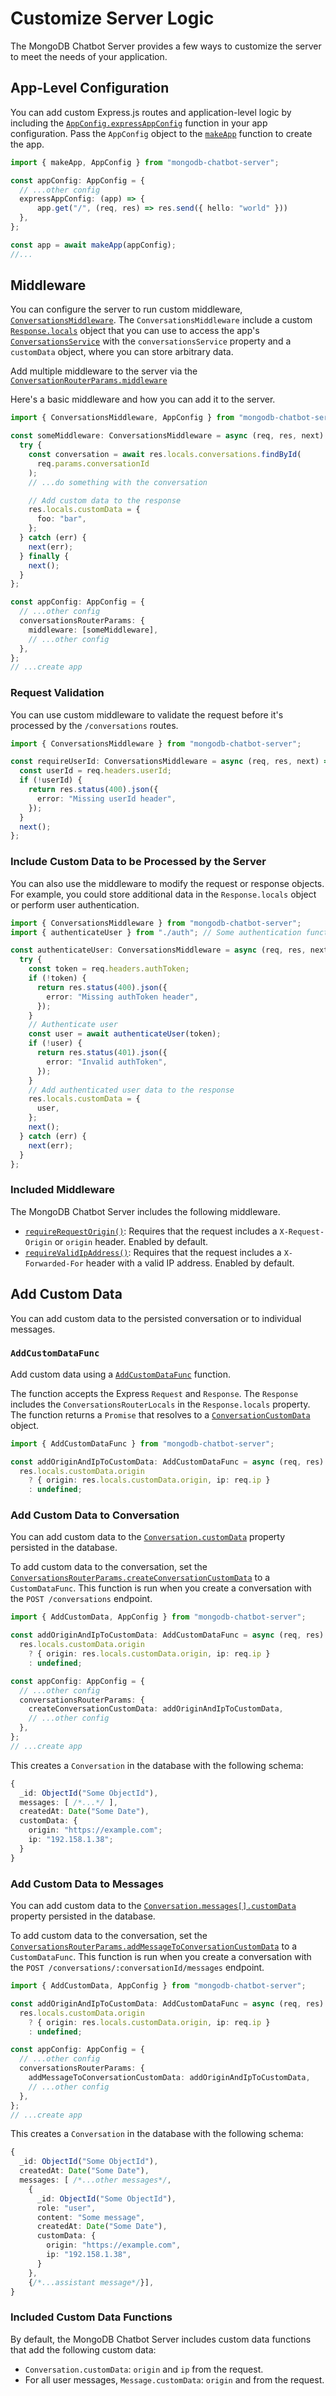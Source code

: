 # Customize Server Logic

The MongoDB Chatbot Server provides a few ways to customize the server to meet
the needs of your application.

## App-Level Configuration

You can add custom Express.js routes and application-level logic by including the [`AppConfig.expressAppConfig`](../reference/server/interfaces/AppConfig.md#expressappconfig) function in your app configuration.
Pass the `AppConfig` object to the [`makeApp`](../reference/server/modules.md#makeapp) function to create the app.

```typescript
import { makeApp, AppConfig } from "mongodb-chatbot-server";

const appConfig: AppConfig = {
  // ...other config
  expressAppConfig: (app) => {
      app.get("/", (req, res) => res.send({ hello: "world" }))
  },
};

const app = await makeApp(appConfig);
//...
```

## Middleware

You can configure the server to run custom middleware, [`ConversationsMiddleware`](../reference/server/modules.md#conversationsmiddleware).
The `ConversationsMiddleware` include a custom [`Response.locals`](https://expressjs.com/en/api.html#res.locals) object
that you can use to access the app's [`ConversationsService`](../reference/core/interfaces/Conversations.ConversationsService.md) with the `conversationsService` property
and a `customData` object, where you can store arbitrary data.

Add multiple middleware to the server via the [`ConversationRouterParams.middleware`](../reference/server/interfaces/ConversationsRouterParams.md#middleware)

Here's a basic middleware and how you can add it to the server.

```typescript
import { ConversationsMiddleware, AppConfig } from "mongodb-chatbot-server";

const someMiddleware: ConversationsMiddleware = async (req, res, next) => {
  try {
    const conversation = await res.locals.conversations.findById(
      req.params.conversationId
    );
    // ...do something with the conversation

    // Add custom data to the response
    res.locals.customData = {
      foo: "bar",
    };
  } catch (err) {
    next(err);
  } finally {
    next();
  }
};

const appConfig: AppConfig = {
  // ...other config
  conversationsRouterParams: {
    middleware: [someMiddleware],
    // ...other config
  },
};
// ...create app
```

### Request Validation

You can use custom middleware to validate the request before it's processed
by the `/conversations` routes.

```typescript
import { ConversationsMiddleware } from "mongodb-chatbot-server";

const requireUserId: ConversationsMiddleware = async (req, res, next) => {
  const userId = req.headers.userId;
  if (!userId) {
    return res.status(400).json({
      error: "Missing userId header",
    });
  }
  next();
};
```

### Include Custom Data to be Processed by the Server

You can also use the middleware to modify the request or response objects.
For example, you could store additional data in the `Response.locals` object or
perform user authentication.

```typescript
import { ConversationsMiddleware } from "mongodb-chatbot-server";
import { authenticateUser } from "./auth"; // Some authentication function

const authenticateUser: ConversationsMiddleware = async (req, res, next) => {
  try {
    const token = req.headers.authToken;
    if (!token) {
      return res.status(400).json({
        error: "Missing authToken header",
      });
    }
    // Authenticate user
    const user = await authenticateUser(token);
    if (!user) {
      return res.status(401).json({
        error: "Invalid authToken",
      });
    }
    // Add authenticated user data to the response
    res.locals.customData = {
      user,
    };
    next();
  } catch (err) {
    next(err);
  }
};
```

### Included Middleware

The MongoDB Chatbot Server includes the following middleware.

- [`requireRequestOrigin()`](../reference/server/modules.md#requirerequestorigin): Requires that the request
  includes a `X-Request-Origin` or `origin` header. Enabled by default.
- [`requireValidIpAddress()`](../reference/server/modules.md#requirevalidipaddress): Requires that the request
  includes a `X-Forwarded-For` header with a valid IP address. Enabled by default.

## Add Custom Data

You can add custom data to the persisted conversation or to individual messages.

### `AddCustomDataFunc`

Add custom data using a [`AddCustomDataFunc`](../reference/server/modules.md#addcustomdatafunc) function.

The function accepts the Express `Request` and `Response`. The `Response` includes
the `ConversationsRouterLocals` in the `Response.locals` property.
The function returns a `Promise` that resolves to a [`ConversationCustomData`](../reference/server/modules.md#conversationcustomdata) object.

```typescript
import { AddCustomDataFunc } from "mongodb-chatbot-server";

const addOriginAndIpToCustomData: AddCustomDataFunc = async (req, res) =>
  res.locals.customData.origin
    ? { origin: res.locals.customData.origin, ip: req.ip }
    : undefined;
```

### Add Custom Data to Conversation

You can add custom data to the [`Conversation.customData`](../reference/core/interfaces/Conversations.Conversation.md#customdata)
property persisted in the database.

To add custom data to the conversation, set the [`ConversationsRouterParams.createConversationCustomData`](../reference/server/interfaces/ConversationsRouterParams.md#createConversationCustomData)
to a `CustomDataFunc`. This function is run when you create a conversation
with the `POST /conversations` endpoint.

```typescript
import { AddCustomData, AppConfig } from "mongodb-chatbot-server";

const addOriginAndIpToCustomData: AddCustomDataFunc = async (req, res) =>
  res.locals.customData.origin
    ? { origin: res.locals.customData.origin, ip: req.ip }
    : undefined;

const appConfig: AppConfig = {
  // ...other config
  conversationsRouterParams: {
    createConversationCustomData: addOriginAndIpToCustomData,
    // ...other config
  },
};
// ...create app
```

This creates a `Conversation` in the database with the following schema:

```typescript
{
  _id: ObjectId("Some ObjectId"),
  messages: [ /*...*/ ],
  createdAt: Date("Some Date"),
  customData: {
    origin: "https://example.com";
    ip: "192.158.1.38";
  }
}
```

### Add Custom Data to Messages

You can add custom data to the [`Conversation.messages[].customData`](../reference/core/interfaces/Conversations.Conversation.md#messages)
property persisted in the database.

To add custom data to the conversation, set the [`ConversationsRouterParams.addMessageToConversationCustomData`](../reference/server/interfaces/ConversationsRouterParams.md#addMessageToConversationCustomData)
to a `CustomDataFunc`. This function is run when you create a conversation
with the `POST /conversations/:conversationId/messages` endpoint.

```typescript
import { AddCustomData, AppConfig } from "mongodb-chatbot-server";

const addOriginAndIpToCustomData: AddCustomDataFunc = async (req, res) =>
  res.locals.customData.origin
    ? { origin: res.locals.customData.origin, ip: req.ip }
    : undefined;

const appConfig: AppConfig = {
  // ...other config
  conversationsRouterParams: {
    addMessageToConversationCustomData: addOriginAndIpToCustomData,
    // ...other config
  },
};
// ...create app
```

This creates a `Conversation` in the database with the following schema:

```typescript
{
  _id: ObjectId("Some ObjectId"),
  createdAt: Date("Some Date"),
  messages: [ /*...other messages*/,
    {
      _id: ObjectId("Some ObjectId"),
      role: "user",
      content: "Some message",
      createdAt: Date("Some Date"),
      customData: {
        origin: "https://example.com",
        ip: "192.158.1.38",
      }
    },
    {/*...assistant message*/}],
}
```

### Included Custom Data Functions

By default, the MongoDB Chatbot Server includes custom data functions that add
the following custom data:

- `Conversation.customData`: `origin` and `ip` from the request.
- For all user messages, `Message.customData`: `origin` and from the request.

